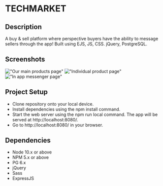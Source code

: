 TECHMARKET
=========
## Description
A buy & sell platform where perspective buyers have the ability to message sellers through the app! Built using EJS, JS, CSS. jQuery, PostgreSQL. 

## Screenshots
!["Our main products page"](https://github.com/kalambayjp/midterm_marketplace/blob/master/screenshots/product_page.png)
!["Individual product page"](https://github.com/kalambayjp/midterm_marketplace/screenshots/single_product_page.png)
!["In app messenger page"](https://github.com/kalambayjp/midterm_marketplace/screenshots/messenger_page.png)

## Project Setup
- Clone repository onto your local device.
- Install dependencies using the npm install command.
- Start the web server using the npm run local command. The app will be served at http://localhost:8080/.
- Go to http://localhost:8080/ in your browser.

## Dependencies
- Node 10.x or above
- NPM 5.x or above
- PG 6.x
- jQuery
- Sass
- ExpressJS
